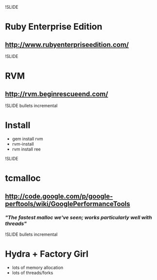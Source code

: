 !SLIDE
# Ruby Enterprise Edition
## http://www.rubyenterpriseedition.com/

!SLIDE
# RVM
## http://rvm.beginrescueend.com/

!SLIDE bullets incremental
# Install
* gem install rvm
* rvm-install
* rvm install ree

!SLIDE
# tcmalloc
## http://code.google.com/p/google-perftools/wiki/GooglePerformanceTools
### *"The fastest malloc we've seen; works particularly well with threads"*

!SLIDE bullets incremental
# Hydra + Factory Girl
* lots of memory allocation
* lots of threads/forks
